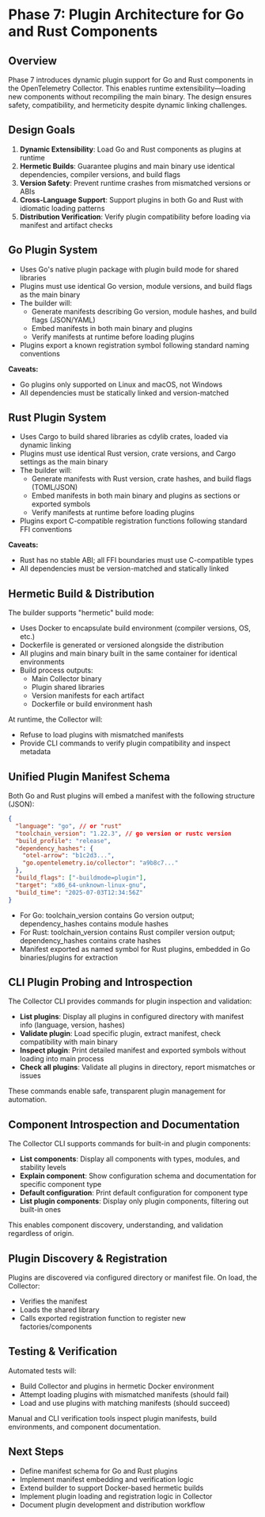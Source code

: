 # Phase 7: Plugin Architecture for Go and Rust Components

## Overview

Phase 7 introduces dynamic plugin support for Go and Rust components in the OpenTelemetry Collector. This enables runtime extensibility—loading new components without recompiling the main binary. The design ensures safety, compatibility, and hermeticity despite dynamic linking challenges.

## Design Goals

1. **Dynamic Extensibility**: Load Go and Rust components as plugins at runtime
2. **Hermetic Builds**: Guarantee plugins and main binary use identical dependencies, compiler versions, and build flags
3. **Version Safety**: Prevent runtime crashes from mismatched versions or ABIs
4. **Cross-Language Support**: Support plugins in both Go and Rust with idiomatic loading patterns
5. **Distribution Verification**: Verify plugin compatibility before loading via manifest and artifact checks

## Go Plugin System

- Uses Go's native plugin package with plugin build mode for shared libraries
- Plugins must use identical Go version, module versions, and build flags as the main binary
- The builder will:
  - Generate manifests describing Go version, module hashes, and build flags (JSON/YAML)
  - Embed manifests in both main binary and plugins
  - Verify manifests at runtime before loading plugins
- Plugins export a known registration symbol following standard naming conventions

**Caveats:**
- Go plugins only supported on Linux and macOS, not Windows
- All dependencies must be statically linked and version-matched

## Rust Plugin System

- Uses Cargo to build shared libraries as cdylib crates, loaded via dynamic linking
- Plugins must use identical Rust version, crate versions, and Cargo settings as the main binary
- The builder will:
  - Generate manifests with Rust version, crate hashes, and build flags (TOML/JSON)
  - Embed manifests in both main binary and plugins as sections or exported symbols
  - Verify manifests at runtime before loading plugins
- Plugins export C-compatible registration functions following standard FFI conventions

**Caveats:**

- Rust has no stable ABI; all FFI boundaries must use C-compatible types
- All dependencies must be version-matched and statically linked

## Hermetic Build & Distribution

The builder supports "hermetic" build mode:

- Uses Docker to encapsulate build environment (compiler versions, OS, etc.)
- Dockerfile is generated or versioned alongside the distribution
- All plugins and main binary built in the same container for identical environments
- Build process outputs:
  - Main Collector binary
  - Plugin shared libraries
  - Version manifests for each artifact
  - Dockerfile or build environment hash

At runtime, the Collector will:

- Refuse to load plugins with mismatched manifests
- Provide CLI commands to verify plugin compatibility and inspect metadata

## Unified Plugin Manifest Schema

Both Go and Rust plugins will embed a manifest with the following structure (JSON):

```json
{
  "language": "go", // or "rust"
  "toolchain_version": "1.22.3", // go version or rustc version
  "build_profile": "release",
  "dependency_hashes": {
    "otel-arrow": "b1c2d3...",
    "go.opentelemetry.io/collector": "a9b8c7..."
  },
  "build_flags": ["-buildmode=plugin"],
  "target": "x86_64-unknown-linux-gnu",
  "build_time": "2025-07-03T12:34:56Z"
}
```

- For Go: toolchain_version contains Go version output; dependency_hashes contains module hashes
- For Rust: toolchain_version contains Rust compiler version output; dependency_hashes contains crate hashes
- Manifest exported as named symbol for Rust plugins, embedded in Go binaries/plugins for extraction

## CLI Plugin Probing and Introspection

The Collector CLI provides commands for plugin inspection and validation:

- **List plugins**: Display all plugins in configured directory with manifest info (language, version, hashes)
- **Validate plugin**: Load specific plugin, extract manifest, check compatibility with main binary
- **Inspect plugin**: Print detailed manifest and exported symbols without loading into main process
- **Check all plugins**: Validate all plugins in directory, report mismatches or issues

These commands enable safe, transparent plugin management for automation.

## Component Introspection and Documentation

The Collector CLI supports commands for built-in and plugin components:

- **List components**: Display all components with types, modules, and stability levels
- **Explain component**: Show configuration schema and documentation for specific component type
- **Default configuration**: Print default configuration for component type
- **List plugin components**: Display only plugin components, filtering out built-in ones

This enables component discovery, understanding, and validation regardless of origin.


## Plugin Discovery & Registration

Plugins are discovered via configured directory or manifest file. On load, the Collector:

- Verifies the manifest
- Loads the shared library
- Calls exported registration function to register new factories/components


## Testing & Verification

Automated tests will:

- Build Collector and plugins in hermetic Docker environment
- Attempt loading plugins with mismatched manifests (should fail)
- Load and use plugins with matching manifests (should succeed)

Manual and CLI verification tools inspect plugin manifests, build environments, and component documentation.

## Next Steps

- Define manifest schema for Go and Rust plugins
- Implement manifest embedding and verification logic
- Extend builder to support Docker-based hermetic builds
- Implement plugin loading and registration logic in Collector
- Document plugin development and distribution workflow
